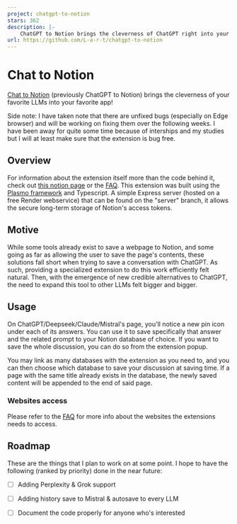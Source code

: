```yaml
---
project: chatgpt-to-notion
stars: 362
description: |-
    ChatGPT to Notion brings the cleverness of ChatGPT right into your Notion workspace!
url: https://github.com/L-a-r-t/chatgpt-to-notion
---
```


# Chat to Notion

[Chat to Notion](https://chrome.google.com/webstore/detail/chatgpt-to-notion/oojndninaelbpllebamcojkdecjjhcle) (previously ChatGPT to Notion) brings the cleverness of your favorite LLMs into your favorite app!

Side note: I have taken note that there are unfixed bugs (especially on Edge browser) and will be working on fixing them over the following weeks. I have been away for quite some time because of interships and my studies but I will at least make sure that the extension is bug free.

## Overview

For information about the extension itself more than the code behind it, check out [this notion page](https://theo-lartigau.notion.site/theo-lartigau/ChatGPT-to-Notion-af29d9538dca4493a15bb4ed0fde7f91) or the [FAQ](https://github.com/L-a-r-t/chatgpt-to-notion/wiki/FAQ). This extension was built using the [Plasmo framework](https://www.plasmo.com/) and Typescript. A simple Express server (hosted on a free Render webservice) that can be found on the "server" branch, it allows the secure long-term storage of Notion's access tokens.

## Motive

While some tools already exist to save a webpage to Notion, and some going as far as allowing the user to save the page's contents, these solutions fall short when trying to save a conversation with ChatGPT. As such, providing a specialized extension to do this work efficiently felt natural. Then, with the emergence of new credible alternatives to ChatGPT, the need to expand this tool to other LLMs felt bigger and bigger.

## Usage

On ChatGPT/Deepseek/Claude/Mistral's page, you'll notice a new pin icon under each of its answers. You can use it to save specifically that answer and the related prompt to your Notion database of choice. If you want to save the whole discussion, you can do so from the extension popup.

You may link as many databases with the extension as you need to, and you can then choose which database to save your discussion at saving time. If a page with the same title already exists in the database, the newly saved content will be appended to the end of said page.

### Websites access

Please refer to the [FAQ](https://github.com/L-a-r-t/chatgpt-to-notion/wiki/FAQ) for more info about the websites the extensions needs to access.

## Roadmap

These are the things that I plan to work on at some point. I hope to have the following (ranked by priority) done in the near future:

- [ ] Adding Perplexity & Grok support
- [ ] Adding history save to Mistral & autosave to every LLM
- [ ] Document the code properly for anyone who's interested

